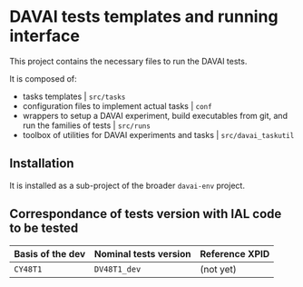 DAVAI tests templates and running interface
===========================================

This project contains the necessary files to run the DAVAI tests.

It is composed of:
- tasks templates | `src/tasks`
- configuration files to implement actual tasks | `conf`
- wrappers to setup a DAVAI experiment, build executables from git, and run the families of tests | `src/runs`
- toolbox of utilities for DAVAI experiments and tasks | `src/davai_taskutil`

Installation
------------

It is installed as a sub-project of the broader `davai-env` project.

Correspondance of tests version with IAL code to be tested
----------------------------------------------------------

| Basis of the dev | Nominal tests version | Reference XPID |
|:-----------------|:----------------------|:---------------|
| `CY48T1` | `DV48T1_dev` | (not yet) |

